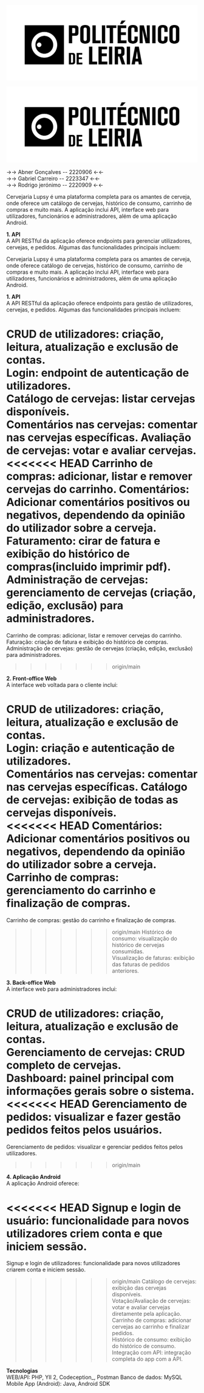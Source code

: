 

![Descrição da imagem](imagem/ipl.png)

![Logótipo IPL](imagem/ipl.png)


→→ Abner Gonçalves -- 2220906 ←←  
→→ Gabriel Carreiro -- 2223347 ←←  
→→ Rodrigo jerónimo -- 2220909 ←←  


Cervejaria Lupsy é uma plataforma completa para os amantes de cerveja, onde oferece um catálogo de cervejas, histórico de consumo, carrinho de compras e muito mais. A aplicação inclui API, interface web para utilizadores, funcionários e administradores, além de uma aplicação Android.  


**1. API**  
A API RESTful da aplicação oferece endpoints para gerenciar utilizadores, cervejas, e pedidos. Algumas das funcionalidades principais incluem:  

Cervejaria Lupsy é uma plataforma completa para os amantes de cerveja, onde oferece catálogo de cervejas, histórico de consumo, carrinho de compras e muito mais. A aplicação inclui API, interface web para utilizadores, funcionários e administradores, além de uma aplicação Android.  


**1. API**  
A API RESTful da aplicação oferece endpoints para gestão de utilizadores, cervejas, e pedidos. Algumas das funcionalidades principais incluem:  



CRUD de utilizadores: criação, leitura, atualização e exclusão de contas.  
Login: endpoint de autenticação de utilizadores.  
Catálogo de cervejas: listar cervejas disponíveis.  
Comentários nas cervejas: comentar nas cervejas específicas.
Avaliação de cervejas: votar e avaliar cervejas.  
<<<<<<< HEAD
Carrinho de compras: adicionar, listar e remover cervejas do carrinho.
Comentários: Adicionar comentários positivos ou negativos, dependendo da opinião do utilizador sobre a cerveja.
Faturamento: cirar de fatura e exibição do histórico de compras(incluido imprimir pdf).  
Administração de cervejas: gerenciamento de cervejas (criação, edição, exclusão) para administradores.  
=======
Carrinho de compras: adicionar, listar e remover cervejas do carrinho.  
Faturação: criação de fatura e exibição do histórico de compras.  
Administração de cervejas: gestão de cervejas (criação, edição, exclusão) para administradores.  
>>>>>>> origin/main

  
**2. Front-office Web**  
A interface web voltada para o cliente inclui:  


CRUD de utilizadores: criação, leitura, atualização e exclusão de contas.  
Login: criação e autenticação de utilizadores.  
Comentários nas cervejas: comentar nas cervejas específicas.
Catálogo de cervejas: exibição de todas as cervejas disponíveis.  
<<<<<<< HEAD
Comentários: Adicionar comentários positivos ou negativos, dependendo da opinião do utilizador sobre a cerveja.
Carrinho de compras: gerenciamento do carrinho e finalização de compras.  
=======
Carrinho de compras: gestão do carrinho e finalização de compras.  
>>>>>>> origin/main
Histórico de consumo: visualização do histórico de cervejas consumidas.  
Visualização de faturas: exibição das faturas de pedidos anteriores.  


**3. Back-office Web**  
A interface web para administradores inclui:  


CRUD de utilizadores: criação, leitura, atualização e exclusão de contas.  
Gerenciamento de cervejas: CRUD completo de cervejas.  
Dashboard: painel principal com informações gerais sobre o sistema.  
<<<<<<< HEAD
Gerenciamento de pedidos: visualizar e fazer gestão pedidos feitos pelos usuários.  
=======
Gerenciamento de pedidos: visualizar e gerenciar pedidos feitos pelos utilizadores.  
>>>>>>> origin/main


**4. Aplicação Android**  
A aplicação Android oferece:  


<<<<<<< HEAD
Signup e login de usuário: funcionalidade para novos utilizadores criem conta e que iniciem sessão.  
=======
Signup e login de utilizadores: funcionalidade para novos utilizadores criarem conta e iniciem sessão.  
>>>>>>> origin/main
Catálogo de cervejas: exibição das cervejas disponíveis.  
Votação/Avaliação de cervejas: votar e avaliar cervejas diretamente pela aplicação.  
Carrinho de compras: adicionar cervejas ao carrinho e finalizar pedidos.  
Histórico de consumo: exibição do histórico de consumo.  
Integração com API: integração completa do app com a API.  


**Tecnologias**  
WEB/API: PHP, YII 2, Codeception_, Postman 
Banco de dados: MySQL  
Mobile App (Android): Java, Android SDK
